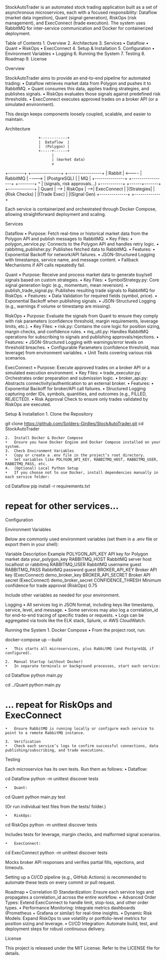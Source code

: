StockAutoTrader is an automated stock trading application built as a set of asynchronous microservices, each with a focused responsibility: Dataflow (market data ingestion), Quant (signal generation), RiskOps (risk management), and ExecConnect (trade execution). The system uses RabbitMQ for inter-service communication and Docker for containerized deployment.

Table of Contents
	1.	Overview
	2.	Architecture
	3.	Services
	•	Dataflow
	•	Quant
	•	RiskOps
	•	ExecConnect
	4.	Setup & Installation
	5.	Configuration
	•	Environment Variables
	•	Logging
	6.	Running the System
	7.	Testing
	8.	Roadmap
	9.	License

Overview

StockAutoTrader aims to provide an end-to-end pipeline for automated trading:
	•	Dataflow retrieves market data from Polygon and pushes it to RabbitMQ.
	•	Quant consumes this data, applies trading strategies, and publishes signals.
	•	RiskOps evaluates those signals against predefined risk thresholds.
	•	ExecConnect executes approved trades on a broker API (or a simulated environment).

This design keeps components loosely coupled, scalable, and easier to maintain.

Architecture

                   +------------+
                   |  Dataflow  |
                   |  (Polygon) |
                   +-----+------+
                         |
                         | (market data)
                         v
+--------+       +---------------+       +-----------------+
| Rabbit | <---- |   RabbitMQ    | ----> |  (PostgreSQL)   |
|  MQ    |       +---------------+       +-----------------+
+--------+
                         ^
                         | (signals, risk approvals...)
+-----------+     +------+-------+    +-------------+
|   Quant   | --> |  RiskOps     | -->| ExecConnect |
|(Strategies|     |(Risk Checks) |    |(Trade Exec) |
|(Signal Gen)     +--------------+    +-------------+

Each service is containerized and orchestrated through Docker Compose, allowing straightforward deployment and scaling.

Services

Dataflow
	•	Purpose: Fetch real-time or historical market data from the Polygon API and publish messages to RabbitMQ.
	•	Key Files:
	•	polygon_service.py: Connects to the Polygon API and handles retry logic.
	•	rabbitmq_publisher.py: Publishes fetched data to RabbitMQ.
	•	Features:
	•	Exponential Backoff for network/API failures.
	•	JSON-Structured Logging with timestamps, service name, and message content.
	•	Fallback Mechanisms if API calls repeatedly fail.

Quant
	•	Purpose: Receive and process market data to generate buy/sell signals based on custom strategies.
	•	Key Files:
	•	SymbolStrategy.py: Core signal generation logic (e.g., momentum, mean reversion).
	•	publish_trade_signal.py: Publishes resulting trade signals to RabbitMQ for RiskOps.
	•	Features:
	•	Data Validation for required fields (symbol, price).
	•	Exponential Backoff when publishing signals.
	•	JSON-Structured Logging (e.g., warnings if volume or timestamp are missing).

RiskOps
	•	Purpose: Evaluate the signals from Quant to ensure they comply with risk parameters (confidence threshold, margin requirements, leverage limits, etc.).
	•	Key Files:
	•	risk.py: Contains the core logic for position sizing, margin checks, and confidence rules.
	•	mq_util.py: Handles RabbitMQ operations for subscribing to signals and publishing approvals/rejections.
	•	Features:
	•	JSON-Structured Logging with warnings/error levels on threshold breaches.
	•	Configurable Parameters (confidence threshold, max leverage) from environment variables.
	•	Unit Tests covering various risk scenarios.

ExecConnect
	•	Purpose: Execute approved trades on a broker API or a simulated execution environment.
	•	Key Files:
	•	trade_executor.py: Orchestrates order preparation and submission logic.
	•	broker_api.py: Abstracts connectivity/authentication to an external broker.
	•	Features:
	•	Exponential Backoff for broker/API call failures.
	•	Structured Logging capturing order IDs, symbols, quantities, and outcomes (e.g., FILLED, REJECTED).
	•	Risk Approval Check to ensure only trades validated by RiskOps are executed.

Setup & Installation
	1.	Clone the Repository

git clone https://github.com/Solders-Girdles/StockAutoTrader.git
cd StockAutoTrader


	2.	Install Docker & Docker Compose
	•	Ensure you have Docker Engine and Docker Compose installed on your system.
	3.	Check Environment Variables
	•	Copy or create a .env file in the project’s root directory.
	•	Set variables like POLYGON_API_KEY, RABBITMQ_HOST, RABBITMQ_USER, RABBITMQ_PASS, etc.
	4.	(Optional) Local Python Setup
	•	If you choose not to use Docker, install dependencies manually in each service folder:

cd Dataflow
pip install -r requirements.txt
# repeat for other services...

Configuration

Environment Variables

Below are commonly used environment variables (set them in a .env file or export them in your shell):

Variable	Description	Example
POLYGON_API_KEY	API key for Polygon market data	your_polygon_key
RABBITMQ_HOST	RabbitMQ server host	localhost or rabbitmq
RABBITMQ_USER	RabbitMQ username	guest
RABBITMQ_PASS	RabbitMQ password	guest
BROKER_API_KEY	Broker API key (ExecConnect)	demo_broker_key
BROKER_API_SECRET	Broker API secret (ExecConnect)	demo_broker_secret
CONFIDENCE_THRESH	Minimum confidence for trade approval (RiskOps)	0.75

Include other variables as needed for your environment.

Logging
	•	All services log in JSON format, including keys like timestamp, service, level, and message.
	•	Some services may also log a correlation_id for end-to-end tracing of specific trades or requests.
	•	Logs can be aggregated via tools like the ELK stack, Splunk, or AWS CloudWatch.

Running the System
	1.	Docker Compose
	•	From the project root, run:

docker-compose up --build


	•	This starts all microservices, plus RabbitMQ (and PostgreSQL if configured).

	2.	Manual Startup (without Docker)
	•	In separate terminals or background processes, start each service:

cd Dataflow
python main.py

cd ../Quant
python main.py

# ... repeat for RiskOps and ExecConnect


	•	Ensure RabbitMQ is running locally or configure each service to point to a remote RabbitMQ instance.

	3.	Verification
	•	Check each service’s logs to confirm successful connections, data publishing/subscribing, and trade executions.

Testing

Each microservice has its own tests. Run them as follows:
	•	Dataflow:

cd Dataflow
python -m unittest discover tests


	•	Quant:

cd Quant
python main.py test

(Or run individual test files from the tests/ folder.)

	•	RiskOps:

cd RiskOps
python -m unittest discover tests

Includes tests for leverage, margin checks, and malformed signal scenarios.

	•	ExecConnect:

cd ExecConnect
python -m unittest discover tests

Mocks broker API responses and verifies partial fills, rejections, and timeouts.

Setting up a CI/CD pipeline (e.g., GitHub Actions) is recommended to automate these tests on every commit or pull request.

Roadmap
	•	Correlation ID Standardization: Ensure each service logs and propagates a correlation_id across the entire workflow.
	•	Advanced Order Types: Extend ExecConnect to handle limit, stop-loss, and other order types.
	•	Performance Monitoring: Integrate metrics dashboards (Prometheus + Grafana or similar) for real-time insights.
	•	Dynamic Risk Models: Expand RiskOps to use volatility or portfolio-level metrics for position sizing and leverage.
	•	CI/CD Integration: Automate build, test, and deployment steps for robust continuous delivery.

License

This project is released under the MIT License. Refer to the LICENSE file for details.